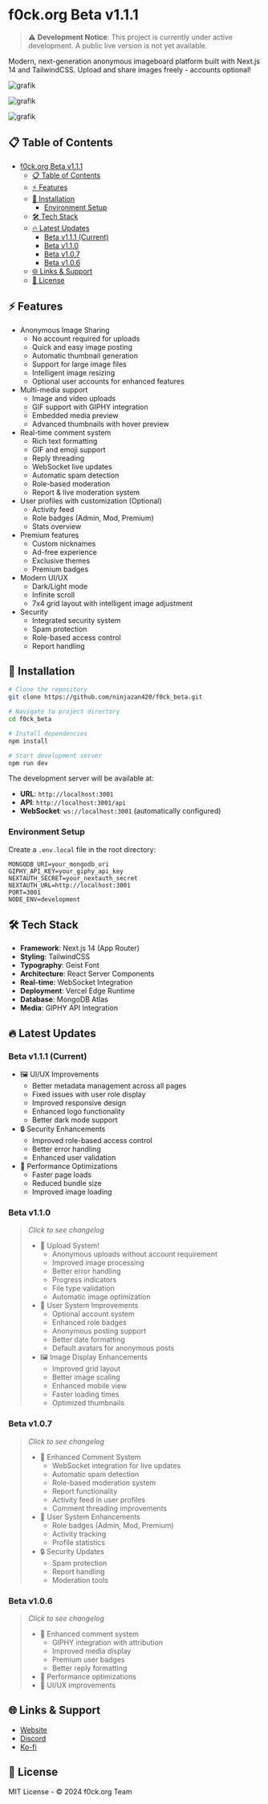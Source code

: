 # f0ck.org Beta v1.1.1

> ⚠️ **Development Notice**: This project is currently under active development. A public live version is not yet available.

Modern, next-generation anonymous imageboard platform built with Next.js 14 and TailwindCSS. Upload and share images freely - accounts optional!

![grafik](https://github.com/user-attachments/assets/b35c9f71-d950-4b09-9943-f228cfbd8889)

![grafik](https://github.com/user-attachments/assets/a5c4631b-90c7-497e-81e3-4c18cb0e96b5)

![grafik](https://github.com/user-attachments/assets/e16a991f-6230-4819-a7f4-b38884fad9a2)

## 📋 Table of Contents

- [f0ck.org Beta v1.1.1](#f0ckorg-beta-v111)
  - [📋 Table of Contents](#-table-of-contents)
  - [⚡ Features](#-features)
  - [🚀 Installation](#-installation)
    - [Environment Setup](#environment-setup)
  - [🛠️ Tech Stack](#️-tech-stack)
  - [🔥 Latest Updates](#-latest-updates)
    - [Beta v1.1.1 (Current)](#beta-v111-current)
    - [Beta v1.1.0](#beta-v110)
    - [Beta v1.0.7](#beta-v107)
    - [Beta v1.0.6](#beta-v106)
  - [🌐 Links \& Support](#-links--support)
  - [📜 License](#-license)

## ⚡ Features

- Anonymous Image Sharing
  - No account required for uploads
  - Quick and easy image posting
  - Automatic thumbnail generation
  - Support for large image files
  - Intelligent image resizing
  - Optional user accounts for enhanced features
- Multi-media support
  - Image and video uploads
  - GIF support with GIPHY integration
  - Embedded media preview
  - Advanced thumbnails with hover preview
- Real-time comment system
  - Rich text formatting
  - GIF and emoji support
  - Reply threading
  - WebSocket live updates
  - Automatic spam detection
  - Role-based moderation
  - Report & live moderation system
- User profiles with customization (Optional)
  - Activity feed
  - Role badges (Admin, Mod, Premium)
  - Stats overview
- Premium features
  - Custom nicknames
  - Ad-free experience
  - Exclusive themes
  - Premium badges
- Modern UI/UX
  - Dark/Light mode
  - Infinite scroll
  - 7x4 grid layout with intelligent image adjustment
- Security
  - Integrated security system
  - Spam protection
  - Role-based access control
  - Report handling

## 🚀 Installation

```bash
# Clone the repository
git clone https://github.com/ninjazan420/f0ck_beta.git

# Navigate to project directory
cd f0ck_beta

# Install dependencies
npm install

# Start development server
npm run dev
```

The development server will be available at:

- **URL**: `http://localhost:3001`
- **API**: `http://localhost:3001/api`
- **WebSocket**: `ws://localhost:3001` (automatically configured)

### Environment Setup

Create a `.env.local` file in the root directory:

```env
MONGODB_URI=your_mongodb_uri
GIPHY_API_KEY=your_giphy_api_key
NEXTAUTH_SECRET=your_nextauth_secret
NEXTAUTH_URL=http://localhost:3001
PORT=3001
NODE_ENV=development
```

## 🛠️ Tech Stack

- **Framework**: Next.js 14 (App Router)
- **Styling**: TailwindCSS
- **Typography**: Geist Font
- **Architecture**: React Server Components
- **Real-time**: WebSocket Integration
- **Deployment**: Vercel Edge Runtime
- **Database**: MongoDB Atlas
- **Media**: GIPHY API Integration

## 🔥 Latest Updates

### Beta v1.1.1 (Current)

- 🖼️ UI/UX Improvements
  - Better metadata management across all pages
  - Fixed issues with user role display
  - Improved responsive design
  - Enhanced logo functionality
  - Better dark mode support
- 🔒 Security Enhancements
  - Improved role-based access control
  - Better error handling
  - Enhanced user validation
- 🚀 Performance Optimizations
  - Faster page loads
  - Reduced bundle size
  - Improved image loading

### Beta v1.1.0

> *Click to see changelog*
>
> - 🎨 Upload System!
>   - Anonymous uploads without account requirement
>   - Improved image processing
>   - Better error handling
>   - Progress indicators
>   - File type validation
>   - Automatic image optimization
> - 👤 User System Improvements
>   - Optional account system
>   - Enhanced role badges
>   - Anonymous posting support
>   - Better date formatting
>   - Default avatars for anonymous posts
> - 🖼️ Image Display Enhancements
>   - Improved grid layout
>   - Better image scaling
>   - Enhanced mobile view
>   - Faster loading times
>   - Optimized thumbnails

### Beta v1.0.7

> *Click to see changelog*
>
> - 💬 Enhanced Comment System
>   - WebSocket integration for live updates
>   - Automatic spam detection
>   - Role-based moderation system
>   - Report functionality
>   - Activity feed in user profiles
>   - Comment threading improvements
> - 👤 User System Enhancements
>   - Role badges (Admin, Mod, Premium)
>   - Activity tracking
>   - Profile statistics
> - 🔒 Security Updates
>   - Spam protection
>   - Report handling
>   - Moderation tools

### Beta v1.0.6

> *Click to see changelog*
>
> - 🎨 Enhanced comment system
>   - GIPHY integration with attribution
>   - Improved media display
>   - Premium user badges
>   - Better reply formatting
> - 🚀 Performance optimizations
> - 🎯 UI/UX improvements

## 🌐 Links & Support

- [Website](https://f0ck.org)
- [Discord](https://discord.gg/SmWpwGnyrU)
- [Ko-fi](https://ko-fi.com/f0ck_org)

## 📜 License

MIT License - © 2024 f0ck.org Team
